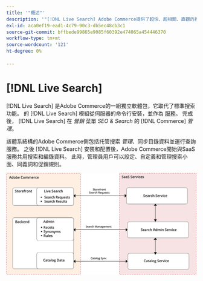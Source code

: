 ```yaml
---
title: '"概述"'
description: '"[!DNL Live Search] Adobe Commerce提供了超快、超相關、直觀的搜索體驗。」'
exl-id: aca0ef19-ead1-4c79-90c3-db5ec48cb3c1
source-git-commit: bffbede99865e9085f60392e474065a454446370
workflow-type: tm+mt
source-wordcount: '121'
ht-degree: 0%

---
```


# [!DNL Live Search]

[!DNL Live Search] 是Adobe Commerce的一組獨立軟體包，它取代了標準搜索功能。 的 [!DNL Live Search] 模組從伺服器的命令行安裝，並作為 [服務](../landing/saas.md)。 完成後， [!DNL Live Search] 在 *營銷* 菜單 *SEO &amp; Search* 的 [!DNL Commerce] *管理*。

該體系結構的Adobe Commerce側包括托管搜索 *管理*、同步目錄資料並運行查詢服務。 之後 [!DNL Live Search] 安裝和配置後，Adobe Commerce開始與SaaS服務共用搜索和編錄資料。 此時，管理員用戶可以設定、自定義和管理搜索小面、同義詞和促銷規則。

![即時搜索體系結構圖](assets/architecture-diagram.svg)
